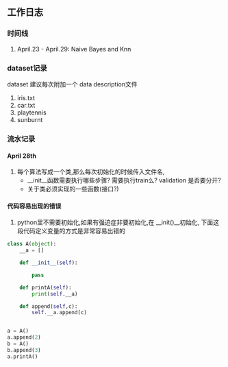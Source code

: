 ## 工作日志

### 时间线
1. April.23 - April.29: Naive Bayes and Knn

### dataset记录
dataset 建议每次附加一个 data description文件
1. iris.txt
2. car.txt
3. playtennis
4. sunburnt



### 流水记录
#### April 28th
1. 每个算法写成一个类,那么每次初始化的时候传入文件名,
    -  __init__函数需要执行哪些步骤? 需要执行train么? validation 是否要分开?
    -  关于类必须实现的一些函数(接口?)


#### 代码容易出现的错误
1. python里不需要初始化,如果有强迫症非要初始化,在 __init()__初始化, 下面这段代码定义变量的方式是非常容易出错的
```python
class A(object):
    __a = []

    def __init__(self):

        pass

    def printA(self):
        print(self.__a)

    def append(self,c):
        self.__a.append(c)


a = A()
a.append(2)
b = A()
b.append(3)
a.printA()
```


